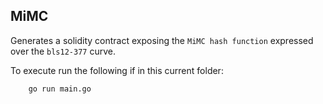 ## MiMC

Generates a solidity contract exposing the `MiMC hash function` expressed over the
`bls12-377` curve.

To execute run the following if in this current folder:

```
    go run main.go  
```